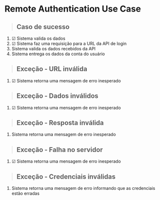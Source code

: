 # Remote Authentication Use Case

> ## Caso de sucesso
1. ☑ Sistema valida os dados
2. ☑ Sistema faz uma requisição para a URL da API de login
3. Sistema valida os dados recebidos da API
4. Sistema entrega os dados da conta do usuário

> ## Exceção - URL inválida
1. ☑ Sistema retorna uma mensagem de erro inesperado

> ## Exceção - Dados inválidos
1. ☑ Sistema retorna uma mensagem de erro inesperado

> ## Exceção - Resposta inválida
1. Sistema retorna uma mensagem de erro inesperado

> ## Exceção - Falha no servidor
1. ☑ Sistema retorna uma mensagem de erro inesperado

> ## Exceção - Credenciais inválidas
1. Sistema retorna uma mensagem de erro informando que as credenciais estão erradas
